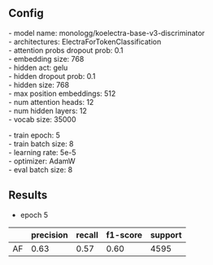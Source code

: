 ## Config

  \- model name: monologg/koelectra-base-v3-discriminator  
  \- architectures: ElectraForTokenClassification  
  \- attention probs dropout prob: 0.1  
  \- embedding size: 768  
  \- hidden act: gelu  
  \- hidden dropout prob: 0.1  
  \- hidden size: 768  
  \- max position embeddings: 512  
  \- num attention heads: 12  
  \- num hidden layers: 12  
  \- vocab size: 35000  
  
  \- train epoch: 5  
  \- train batch size: 8  
  \- learning rate: 5e-5  
  \- optimizer: AdamW  
  \- eval batch size: 8  
  
## Results
  
  - epoch 5
  
|     | precision | recall  | f1-score  | support |
| ----| --------- | ------- | --------- | ------- |
| AF  |  0.63     | 0.57    | 0.60      | 4595    |
